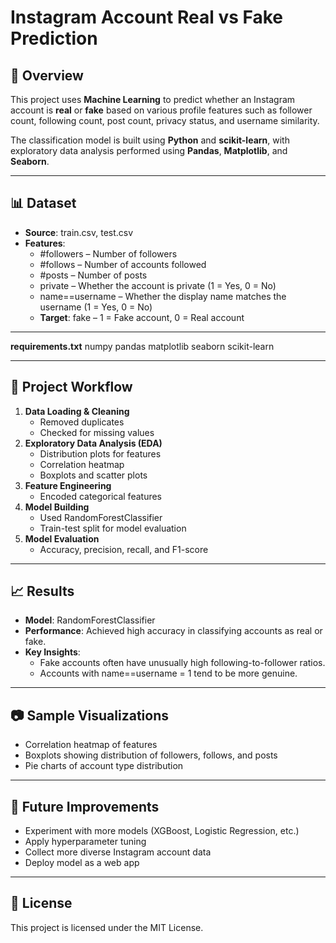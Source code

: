 # Instagram Account Real vs Fake Prediction

## 📌 Overview
This project uses **Machine Learning** to predict whether an Instagram account is **real** or **fake** based on various profile features such as follower count, following count, post count, privacy status, and username similarity.

The classification model is built using **Python** and **scikit-learn**, with exploratory data analysis performed using **Pandas**, **Matplotlib**, and **Seaborn**.

---

## 📊 Dataset
- **Source**: train.csv,
              test.csv
- **Features**:
  - #followers – Number of followers
  - #follows – Number of accounts followed
  - #posts – Number of posts
  - private – Whether the account is private (1 = Yes, 0 = No)
  - name==username – Whether the display name matches the username (1 = Yes, 0 = No)
  - **Target**: fake – 1 = Fake account, 0 = Real account

---



**requirements.txt**
numpy
pandas
matplotlib
seaborn
scikit-learn

---

## 🚀 Project Workflow
1. **Data Loading & Cleaning**
   - Removed duplicates
   - Checked for missing values
2. **Exploratory Data Analysis (EDA)**
   - Distribution plots for features
   - Correlation heatmap
   - Boxplots and scatter plots
3. **Feature Engineering**
   - Encoded categorical features
4. **Model Building**
   - Used RandomForestClassifier
   - Train-test split for model evaluation
5. **Model Evaluation**
   - Accuracy, precision, recall, and F1-score

---

## 📈 Results
- **Model**: RandomForestClassifier
- **Performance**: Achieved high accuracy in classifying accounts as real or fake.
- **Key Insights**:
  - Fake accounts often have unusually high following-to-follower ratios.
  - Accounts with name==username = 1 tend to be more genuine.

---

## 📷 Sample Visualizations
- Correlation heatmap of features
- Boxplots showing distribution of followers, follows, and posts
- Pie charts of account type distribution

---

## 🔮 Future Improvements
- Experiment with more models (XGBoost, Logistic Regression, etc.)
- Apply hyperparameter tuning
- Collect more diverse Instagram account data
- Deploy model as a web app

---

## 📜 License
This project is licensed under the MIT License.


